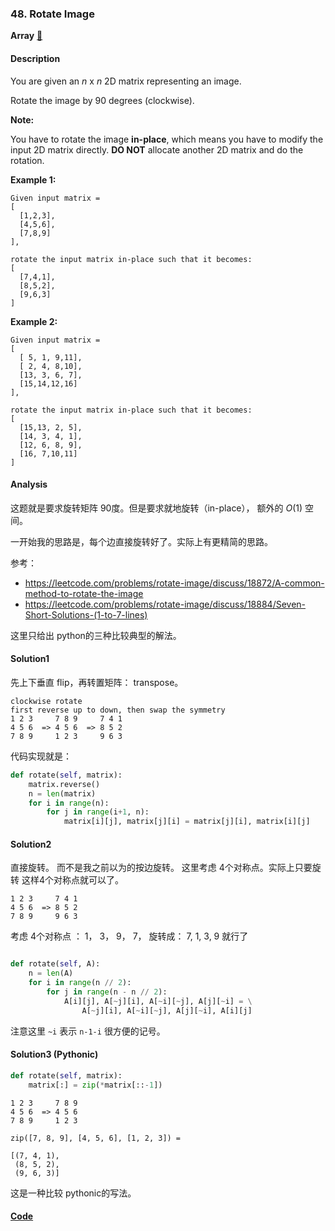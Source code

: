 ### 48. Rotate Image

**Array**    [🧡](https://leetcode.com/problems/rotate-image)    

#### Description

You are given an _n_ x _n_ 2D matrix representing an image.

Rotate the image by 90 degrees (clockwise).

**Note:**

You have to rotate the image **in-place**, which means you have to modify the input 2D matrix directly. **DO NOT** allocate another 2D matrix and do the rotation.

**Example 1:**

```
Given input matrix =
[
  [1,2,3],
  [4,5,6],
  [7,8,9]
],

rotate the input matrix in-place such that it becomes:
[
  [7,4,1],
  [8,5,2],
  [9,6,3]
]
```

**Example 2:**

```
Given input matrix =
[
  [ 5, 1, 9,11],
  [ 2, 4, 8,10],
  [13, 3, 6, 7],
  [15,14,12,16]
],

rotate the input matrix in-place such that it becomes:
[
  [15,13, 2, 5],
  [14, 3, 4, 1],
  [12, 6, 8, 9],
  [16, 7,10,11]
]
```

#### Analysis

这题就是要求旋转矩阵 90度。但是要求就地旋转（in-place）， 额外的 $O(1)$ 空间。

一开始我的思路是，每个边直接旋转好了。实际上有更精简的思路。

参考：

- <https://leetcode.com/problems/rotate-image/discuss/18872/A-common-method-to-rotate-the-image>
- <https://leetcode.com/problems/rotate-image/discuss/18884/Seven-Short-Solutions-(1-to-7-lines)>

这里只给出 python的三种比较典型的解法。

#### Solution1

先上下垂直 flip，再转置矩阵： transpose。

```
clockwise rotate
first reverse up to down, then swap the symmetry
1 2 3     7 8 9     7 4 1
4 5 6  => 4 5 6  => 8 5 2
7 8 9     1 2 3     9 6 3
```

代码实现就是：

```python
def rotate(self, matrix):
    matrix.reverse()
    n = len(matrix)
    for i in range(n):
        for j in range(i+1, n):
            matrix[i][j], matrix[j][i] = matrix[j][i], matrix[i][j]
```

#### Solution2

直接旋转。 而不是我之前以为的按边旋转。 这里考虑 4个对称点。实际上只要旋转 这样4个对称点就可以了。

```
1 2 3     7 4 1
4 5 6  => 8 5 2
7 8 9     9 6 3
```

考虑 4个对称点 ： 1， 3， 9， 7， 旋转成：  7, 1, 3, 9 就行了

```python

def rotate(self, A):
    n = len(A)
    for i in range(n // 2):
        for j in range(n - n // 2):
            A[i][j], A[~j][i], A[~i][~j], A[j][~i] = \
                A[~j][i], A[~i][~j], A[j][~i], A[i][j]
```

注意这里 `~i` 表示 `n-1-i` 很方便的记号。


#### Solution3 (Pythonic)
```python
def rotate(self, matrix):
    matrix[:] = zip(*matrix[::-1])
```

```
1 2 3     7 8 9  
4 5 6  => 4 5 6
7 8 9     1 2 3  

zip([7, 8, 9], [4, 5, 6], [1, 2, 3]) =

[(7, 4, 1),
 (8, 5, 2),
 (9, 6, 3)]
```

这是一种比较 pythonic的写法。


#### [Code](../python/48.%20Rotate%20Image.py)
